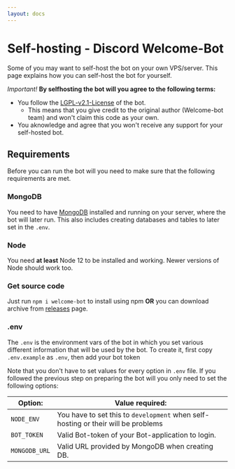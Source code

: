 ```yaml
---
layout: docs
---
```


# Self-hosting - Discord Welcome-Bot

[license]: https://github.com/Welcome-bot/welcome-bot/blob/main/LICENSE
[releases]: https://github.com/Welcome-bot/welcome-bot/releases

Some of you may want to self-host the bot on your own VPS/server.
This page explains how you can self-host the bot for yourself.

*Important!*
**By selfhosting the bot will you agree to the following terms:**
- You follow the [LGPL-v2.1-License][license] of the bot.
    - This means that you give credit to the original author (Welcome-bot team) and won't claim this code as your own.
- You aknowledge and agree that you won't receive any support for your self-hosted bot.

## Requirements
Before you can run the bot will you need to make sure that the following requirements are met.

### MongoDB
You need to have [MongoDB](//mongodb.com) installed and running on your server, where the bot will later run.
This also includes creating databases and tables to later set in the `.env`.

### Node
You need **at least** Node 12 to be installed and working. Newer versions of Node should work too.

### Get source code
Just run `npm i welcome-bot` to install using npm **OR** you can download archive from [releases] page.

### .env
The `.env` is the environment vars of the bot in which you set various different information that will be used by the bot.
To create it, first copy `.env.example` as `.env`, then add your bot token

Note that you don't have to set values for every option in `.env` file.
If you followed the previous step on preparing the bot will you only need to set the following options:

| Option:                | Value required:                                                                   |
| ---------------------- | --------------------------------------------------------------------------------- |
| `NODE_ENV`             | You have to set this to `development` when self-hosting or their will be problems |
| `BOT_TOKEN`            | Valid Bot-token of your Bot-application to login.                                 |
| `MONGODB_URL`          | Valid URL provided by MongoDB when creating DB.                                   |

